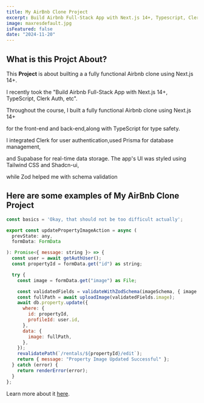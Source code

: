 ```yaml
---
title: My AirBnb Clone Project
excerpt: Build Airbnb Full-Stack App with Next.js 14+, Typescript, Clerk Auth, Prisma, Supabase, Tailwind, Shadcn-ui, Zod,Vercel
image: maxresdefault.jpg
isFeatured: false
date: "2024-11-20"
---
```


## What is this Projct About?

This **Project** is about builting a a fully functional Airbnb clone using Next.js 14+.

I recently took the "Build Airbnb Full-Stack App with Next.js 14+, TypeScript, Clerk Auth, etc".

Throughout the course, I built a fully functional Airbnb clone using Next.js 14+

for the front-end and back-end,along with TypeScript for type safety.

I integrated Clerk for user authentication,used Prisma for database management,

and Supabase for real-time data storage. The app's UI was styled using Tailwind CSS and Shadcn-ui,

while Zod helped me with schema validation

## Here are some examples of My AirBnb Clone Project

```js
const basics = 'Okay, that should not be too difficult actually';

export const updatePropertyImageAction = async (
  prevState: any,
  formData: FormData

): Promise<{ message: string }> => {
  const user = await getAuthUser();
  const propertyId = formData.get("id") as string;

  try {
    const image = formData.get("image") as File;

    const validatedFields = validateWithZodSchema(imageSchema, { image });
    const fullPath = await uploadImage(validatedFields.image);
    await db.property.update({
      where: {
        id: propertyId,
        profileId: user.id,
      },
      data: {
        image: fullPath,
      },
    });
    revalidatePath(`/rentals/${propertyId}/edit`);
    return { message: "Property Image Updated Successful" };
  } catch (error) {
    return renderError(error);
  }
};
```

Learn more about it [here](https://github.com/RkariNaJA/temp-home-away).
